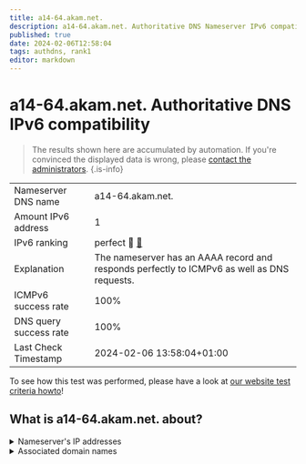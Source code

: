 ```yaml
---
title: a14-64.akam.net.
description: a14-64.akam.net. Authoritative DNS Nameserver IPv6 compatibility
published: true
date: 2024-02-06T12:58:04
tags: authdns, rank1
editor: markdown
---
```


# a14-64.akam.net. Authoritative DNS IPv6 compatibility

> The results shown here are accumulated by automation. If you're convinced the displayed data is wrong, please [contact the administrators](/howto/chat). 
{.is-info}




|   |   |
| - | - |
| Nameserver DNS name | a14-64.akam.net.
| Amount IPv6 address | 1
| IPv6 ranking | perfect :1st_place_medal: [🔗](/howto/ranking) |
| Explanation | The nameserver has an AAAA record and responds perfectly to ICMPv6 as well as DNS requests. |
| ICMPv6 success rate | 100%|
| DNS query success rate | 100% |
| Last Check Timestamp | 2024-02-06 13:58:04+01:00 |

To see how this test was performed, please have a look at [our website test criteria howto](/howto/testcriteria/authdns)!


## What is a14-64.akam.net. about?




<details>
<summary>Nameserver's IP addresses</summary>

2600:1480:1800::40

</details>



<details>
<summary>Associated domain names</summary>

weather.com

</details>
